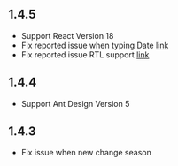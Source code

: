 ## 1.4.5
- Support React Version 18
- Fix reported issue when typing Date [link](https://github.com/mr-mohamadmhz/antd-jalali-plus-v2/issues/4)
- Fix reported issue RTL support [link](https://github.com/mr-mohamadmhz/antd-jalali-plus-v2/issues/6)

## 1.4.4
- Support Ant Design Version 5

## 1.4.3
- Fix issue when new change season
